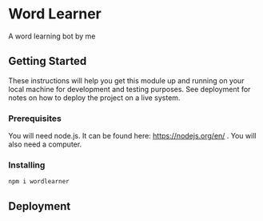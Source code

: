 # Word Learner

A word learning bot by me

## Getting Started

These instructions will help you get this module up and running on your local machine for development and testing purposes. See deployment for notes on how to deploy the project on a live system.

### Prerequisites

You will need node.js. It can be found here: https://nodejs.org/en/ . You will also need a computer.

### Installing
```
npm i wordlearner
```

## Deployment
